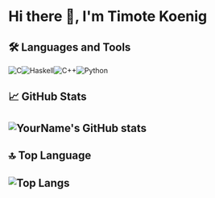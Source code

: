 # Hi there 👋, I'm Timote Koenig

## 🛠️ Languages and Tools

![C](https://img.shields.io/badge/C-00599C?style=for-the-badge&logo=c&logoColor=white)![Haskell](https://img.shields.io/badge/Haskell-5e5086?style=for-the-badge&logo=haskell&logoColor=white)![C++](https://img.shields.io/badge/C++-00599C?style=for-the-badge&logo=c%2B%2B&logoColor=white)![Python](https://img.shields.io/badge/Python-3670A0?style=for-the-badge&logo=python&logoColor=ffdd54)

## 📈 GitHub Stats
![YourName's GitHub stats](https://github-readme-stats.vercel.app/api?username=timote1koenig&hide=stars,issues&show=reviews,prs_merged&show_icons=true&theme=radical)
---

## 🔝 Top Language
![Top Langs](https://github-readme-stats.vercel.app/api/top-langs/?username=timote1koenig&theme=radical)
---
